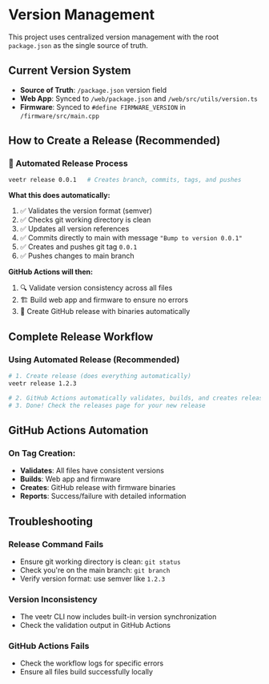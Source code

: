 # Version Management

This project uses centralized version management with the root `package.json` as the single source of truth.

## Current Version System

- **Source of Truth**: `/package.json` version field
- **Web App**: Synced to `/web/package.json` and `/web/src/utils/version.ts`
- **Firmware**: Synced to `#define FIRMWARE_VERSION` in `/firmware/src/main.cpp`

## How to Create a Release (Recommended)

### 🚀 Automated Release Process
```bash
veetr release 0.0.1   # Creates branch, commits, tags, and pushes
```

**What this does automatically:**
1. ✅ Validates the version format (semver)
2. ✅ Checks git working directory is clean
3. ✅ Updates all version references
4. ✅ Commits directly to main with message `"Bump to version 0.0.1"`
5. ✅ Creates and pushes git tag `0.0.1`
6. ✅ Pushes changes to main branch

**GitHub Actions will then:**
1. 🔍 Validate version consistency across all files
2. 🏗️ Build web app and firmware to ensure no errors
3. 🎉 Create GitHub release with binaries automatically


## Complete Release Workflow

### Using Automated Release (Recommended)
```bash
# 1. Create release (does everything automatically)
veetr release 1.2.3

# 2. GitHub Actions automatically validates, builds, and creates release
# 3. Done! Check the releases page for your new release
```

## GitHub Actions Automation

### On Tag Creation:
- **Validates**: All files have consistent versions
- **Builds**: Web app and firmware 
- **Creates**: GitHub release with firmware binaries
- **Reports**: Success/failure with detailed information


## Troubleshooting

### Release Command Fails
- Ensure git working directory is clean: `git status`
- Check you're on the main branch: `git branch`
- Verify version format: use semver like `1.2.3`

### Version Inconsistency
- The veetr CLI now includes built-in version synchronization
- Check the validation output in GitHub Actions

### GitHub Actions Fails
- Check the workflow logs for specific errors
- Ensure all files build successfully locally
